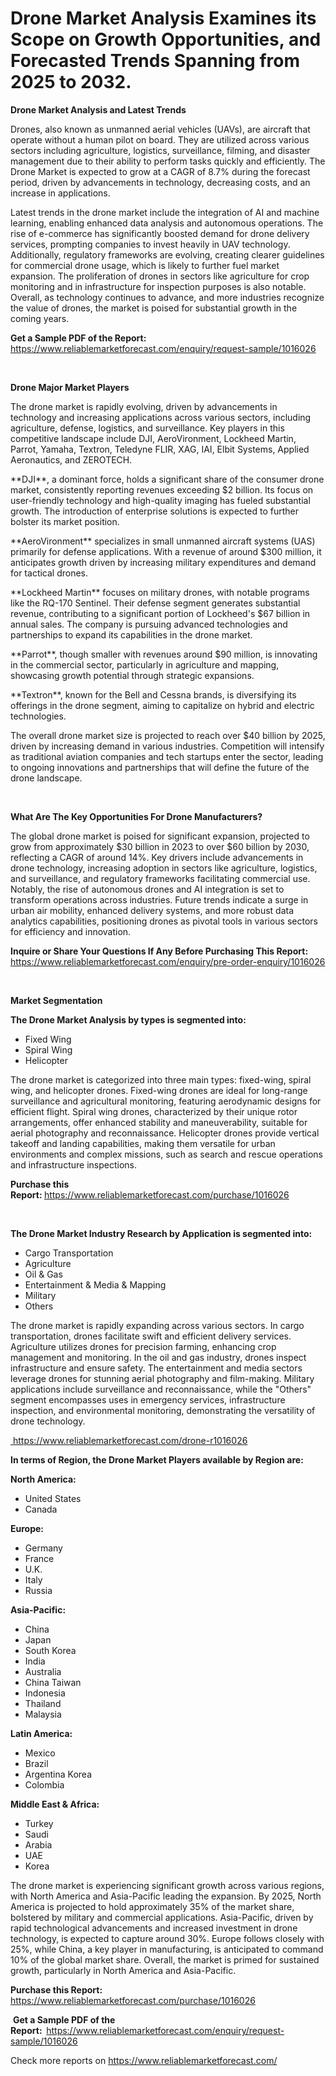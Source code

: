 <p><h1>Drone Market Analysis Examines its Scope on Growth Opportunities, and Forecasted Trends Spanning from 2025 to 2032.</h1></p><p><strong>Drone Market Analysis and Latest Trends</strong></p>
<p><p>Drones, also known as unmanned aerial vehicles (UAVs), are aircraft that operate without a human pilot on board. They are utilized across various sectors including agriculture, logistics, surveillance, filming, and disaster management due to their ability to perform tasks quickly and efficiently. The Drone Market is expected to grow at a CAGR of 8.7% during the forecast period, driven by advancements in technology, decreasing costs, and an increase in applications.</p><p>Latest trends in the drone market include the integration of AI and machine learning, enabling enhanced data analysis and autonomous operations. The rise of e-commerce has significantly boosted demand for drone delivery services, prompting companies to invest heavily in UAV technology. Additionally, regulatory frameworks are evolving, creating clearer guidelines for commercial drone usage, which is likely to further fuel market expansion. The proliferation of drones in sectors like agriculture for crop monitoring and in infrastructure for inspection purposes is also notable. Overall, as technology continues to advance, and more industries recognize the value of drones, the market is poised for substantial growth in the coming years.</p></p>
<p><strong>Get a Sample PDF of the Report:&nbsp;</strong> <a href="https://www.reliablemarketforecast.com/enquiry/request-sample/1016026?utm_campaign=2293&utm_medium=2&utm_source=Github&utm_content=ia&utm_term=16022025&utm_id=drone">https://www.reliablemarketforecast.com/enquiry/request-sample/1016026</a></p>
<p>&nbsp;</p>
<p><strong>Drone Major Market Players</strong></p>
<p><p>The drone market is rapidly evolving, driven by advancements in technology and increasing applications across various sectors, including agriculture, defense, logistics, and surveillance. Key players in this competitive landscape include DJI, AeroVironment, Lockheed Martin, Parrot, Yamaha, Textron, Teledyne FLIR, XAG, IAI, Elbit Systems, Applied Aeronautics, and ZEROTECH.</p><p>**DJI**, a dominant force, holds a significant share of the consumer drone market, consistently reporting revenues exceeding $2 billion. Its focus on user-friendly technology and high-quality imaging has fueled substantial growth. The introduction of enterprise solutions is expected to further bolster its market position.</p><p>**AeroVironment** specializes in small unmanned aircraft systems (UAS) primarily for defense applications. With a revenue of around $300 million, it anticipates growth driven by increasing military expenditures and demand for tactical drones.</p><p>**Lockheed Martin** focuses on military drones, with notable programs like the RQ-170 Sentinel. Their defense segment generates substantial revenue, contributing to a significant portion of Lockheed's $67 billion in annual sales. The company is pursuing advanced technologies and partnerships to expand its capabilities in the drone market.</p><p>**Parrot**, though smaller with revenues around $90 million, is innovating in the commercial sector, particularly in agriculture and mapping, showcasing growth potential through strategic expansions.</p><p>**Textron**, known for the Bell and Cessna brands, is diversifying its offerings in the drone segment, aiming to capitalize on hybrid and electric technologies. </p><p>The overall drone market size is projected to reach over $40 billion by 2025, driven by increasing demand in various industries. Competition will intensify as traditional aviation companies and tech startups enter the sector, leading to ongoing innovations and partnerships that will define the future of the drone landscape.</p></p>
<p>&nbsp;</p>
<p><strong>What Are The Key Opportunities For Drone Manufacturers?</strong></p>
<p><p>The global drone market is poised for significant expansion, projected to grow from approximately $30 billion in 2023 to over $60 billion by 2030, reflecting a CAGR of around 14%. Key drivers include advancements in drone technology, increasing adoption in sectors like agriculture, logistics, and surveillance, and regulatory frameworks facilitating commercial use. Notably, the rise of autonomous drones and AI integration is set to transform operations across industries. Future trends indicate a surge in urban air mobility, enhanced delivery systems, and more robust data analytics capabilities, positioning drones as pivotal tools in various sectors for efficiency and innovation.</p></p>
<p><strong>Inquire or Share Your Questions If Any Before Purchasing This Report:</strong> <a href="https://www.reliablemarketforecast.com/enquiry/pre-order-enquiry/1016026?utm_campaign=2293&utm_medium=2&utm_source=Github&utm_content=ia&utm_term=16022025&utm_id=drone">https://www.reliablemarketforecast.com/enquiry/pre-order-enquiry/1016026</a></p>
<p>&nbsp;</p>
<p><strong>Market Segmentation</strong></p>
<p><strong>The Drone Market Analysis by types is segmented into:</strong></p>
<p><ul><li>Fixed Wing</li><li>Spiral Wing</li><li>Helicopter</li></ul></p>
<p><p>The drone market is categorized into three main types: fixed-wing, spiral wing, and helicopter drones. Fixed-wing drones are ideal for long-range surveillance and agricultural monitoring, featuring aerodynamic designs for efficient flight. Spiral wing drones, characterized by their unique rotor arrangements, offer enhanced stability and maneuverability, suitable for aerial photography and reconnaissance. Helicopter drones provide vertical takeoff and landing capabilities, making them versatile for urban environments and complex missions, such as search and rescue operations and infrastructure inspections.</p></p>
<p><strong>Purchase this Report:&nbsp;</strong><a href="https://www.reliablemarketforecast.com/purchase/1016026?utm_campaign=2293&utm_medium=2&utm_source=Github&utm_content=ia&utm_term=16022025&utm_id=drone">https://www.reliablemarketforecast.com/purchase/1016026</a></p>
<p>&nbsp;</p>
<p><strong>The Drone Market Industry Research by Application is segmented into:</strong></p>
<p><ul><li>Cargo Transportation</li><li>Agriculture</li><li>Oil & Gas</li><li>Entertainment & Media & Mapping</li><li>Military</li><li>Others</li></ul></p>
<p><p>The drone market is rapidly expanding across various sectors. In cargo transportation, drones facilitate swift and efficient delivery services. Agriculture utilizes drones for precision farming, enhancing crop management and monitoring. In the oil and gas industry, drones inspect infrastructure and ensure safety. The entertainment and media sectors leverage drones for stunning aerial photography and film-making. Military applications include surveillance and reconnaissance, while the "Others" segment encompasses uses in emergency services, infrastructure inspection, and environmental monitoring, demonstrating the versatility of drone technology.</p></p>
<p><a href="https://www.reliablemarketforecast.com/drone-r1016026?utm_campaign=2293&utm_medium=2&utm_source=Github&utm_content=ia&utm_term=16022025&utm_id=drone">&nbsp;https://www.reliablemarketforecast.com/drone-r1016026</a></p>
<p><strong>In terms of Region, the Drone Market Players available by Region are:</strong></p>
<p>
    <p> <strong> North America: </strong>
        <ul>
            <li>United States</li>
            <li>Canada</li>
        </ul>
        </p> 
    <p> <strong> Europe: </strong>
        <ul>
            <li>Germany</li>
            <li>France</li>
            <li>U.K.</li>
            <li>Italy</li>
            <li>Russia</li>
        </ul>
        </p> 
    <p> <strong> Asia-Pacific: </strong>
        <ul>
            <li>China</li>
            <li>Japan</li>
            <li>South Korea</li>
            <li>India</li>
            <li>Australia</li>
            <li>China Taiwan</li>
            <li>Indonesia</li>
            <li>Thailand</li>
            <li>Malaysia</li>
        </ul>
        </p> 
    <p> <strong> Latin America: </strong>
        <ul>
            <li>Mexico</li>
            <li>Brazil</li>
            <li>Argentina Korea</li>
            <li>Colombia</li>
        </ul>
        </p> 
    <p> <strong> Middle East & Africa: </strong>
        <ul>
            <li>Turkey</li>
            <li>Saudi</li>
            <li>Arabia</li>
            <li>UAE</li>
            <li>Korea</li>
        </ul>
    </p>
    </p>
<p><p>The drone market is experiencing significant growth across various regions, with North America and Asia-Pacific leading the expansion. By 2025, North America is projected to hold approximately 35% of the market share, bolstered by military and commercial applications. Asia-Pacific, driven by rapid technological advancements and increased investment in drone technology, is expected to capture around 30%. Europe follows closely with 25%, while China, a key player in manufacturing, is anticipated to command 10% of the global market share. Overall, the market is primed for sustained growth, particularly in North America and Asia-Pacific.</p></p>
<p><strong>Purchase this Report: </strong><a href="https://www.reliablemarketforecast.com/purchase/1016026?utm_campaign=2293&utm_medium=2&utm_source=Github&utm_content=ia&utm_term=16022025&utm_id=drone">https://www.reliablemarketforecast.com/purchase/1016026</a></p>
<p>&nbsp;<strong>Get a Sample PDF of the Report:&nbsp;&nbsp;</strong><a href="https://www.reliablemarketforecast.com/enquiry/request-sample/1016026?utm_campaign=2293&utm_medium=2&utm_source=Github&utm_content=ia&utm_term=16022025&utm_id=drone">https://www.reliablemarketforecast.com/enquiry/request-sample/1016026</a></p>
<p><strong></strong></p>
<p>Check more reports on <a href="https://www.reliablemarketforecast.com/?utm_campaign=2293&utm_medium=2&utm_source=Github&utm_content=ia&utm_term=16022025&utm_id=drone">https://www.reliablemarketforecast.com/</a></p>